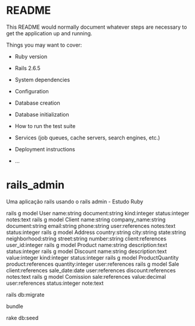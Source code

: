 # README

This README would normally document whatever steps are necessary to get the
application up and running.

Things you may want to cover:

* Ruby version

* Rails 2.6.5

* System dependencies

* Configuration

* Database creation

* Database initialization

* How to run the test suite

* Services (job queues, cache servers, search engines, etc.)

* Deployment instructions

* ...

# rails_admin
 Uma aplicação rails usando o rails admin - Estudo Ruby

rails g model User name:string document:string kind:integer status:integer notes:text
rails g model Client name:string company_name:string document:string email:string phone:string user:references notes:text status:integer
rails g model Address country:string city:string state:string neighborhood:string street:string number:string client:references user_id:integer
rails g model Product name:string description:text status:integer
rails g model Discount name:string description:text value:integer kind:integer status:integer
rails g model ProductQuantity product:references quantity:integer user:references
rails g model Sale client:references sale_date:date user:references discount:references notes:text
rails g model Comission sale:references value:decimal user:references status:integer note:text

rails db:migrate

bundle

rake db:seed
